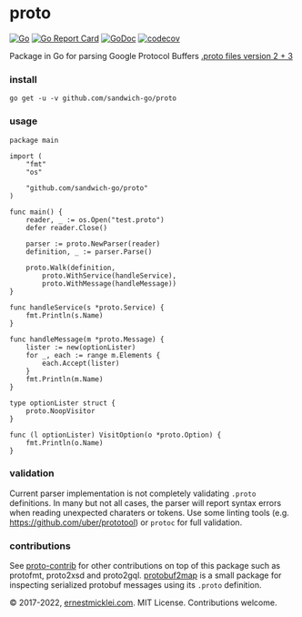 # proto

[![Go](https://github.com/sandwich-go/proto/actions/workflows/go.yml/badge.svg)](https://github.com/sandwich-go/proto/actions/workflows/go.yml)
[![Go Report Card](https://goreportcard.com/badge/github.com/sandwich-go/proto)](https://goreportcard.com/report/github.com/sandwich-go/proto)
[![GoDoc](https://pkg.go.dev/badge/github.com/sandwich-go/proto)](https://pkg.go.dev/github.com/sandwich-go/proto)
[![codecov](https://codecov.io/gh/emicklei/proto/branch/master/graph/badge.svg)](https://codecov.io/gh/emicklei/proto)

Package in Go for parsing Google Protocol Buffers [.proto files version 2 + 3](https://developers.google.com/protocol-buffers/docs/reference/proto3-spec)

### install

    go get -u -v github.com/sandwich-go/proto

### usage

	package main

	import (
		"fmt"
		"os"

		"github.com/sandwich-go/proto"
	)

	func main() {
		reader, _ := os.Open("test.proto")
		defer reader.Close()

		parser := proto.NewParser(reader)
		definition, _ := parser.Parse()

		proto.Walk(definition,
			proto.WithService(handleService),
			proto.WithMessage(handleMessage))
	}

	func handleService(s *proto.Service) {
		fmt.Println(s.Name)
	}

	func handleMessage(m *proto.Message) {
		lister := new(optionLister)
		for _, each := range m.Elements {
			each.Accept(lister)
		}
		fmt.Println(m.Name)
	}

	type optionLister struct {
		proto.NoopVisitor
	}

	func (l optionLister) VisitOption(o *proto.Option) {
		fmt.Println(o.Name)
	}

### validation

Current parser implementation is not completely validating `.proto` definitions.
In many but not all cases, the parser will report syntax errors when reading unexpected charaters or tokens.
Use some linting tools (e.g. https://github.com/uber/prototool) or `protoc` for full validation.

### contributions

See [proto-contrib](https://github.com/sandwich-go/proto-contrib) for other contributions on top of this package such as protofmt, proto2xsd and proto2gql.
[protobuf2map](https://github.com/sandwich-go/protobuf2map) is a small package for inspecting serialized protobuf messages using its `.proto` definition.

© 2017-2022, [ernestmicklei.com](http://ernestmicklei.com).  MIT License. Contributions welcome.
